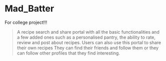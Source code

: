 # Mad_Batter
For college project!!!
>A recipe search and share portal with all the basic functionalities and a few added ones such as a personalised pantry, the ability to rate, review and post about recipes.
>Users can also use this portal to share their own recipes
>They can find their friends and follow them or they can follow other profiles that they find interesting.


